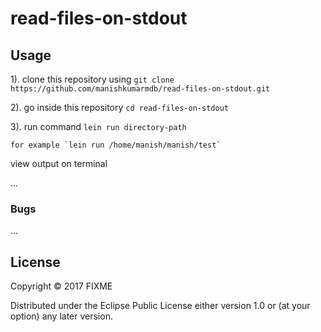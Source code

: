 # read-files-on-stdout

## Usage
1). clone this repository using
    `git clone https://github.com/manishkumarmdb/read-files-on-stdout.git`

2). go inside this repository `cd read-files-on-stdout`

3). run command `lein run directory-path`

    for example `lein run /home/manish/manish/test`


view output on terminal

...

### Bugs

...

## License

Copyright © 2017 FIXME

Distributed under the Eclipse Public License either version 1.0 or (at
your option) any later version.
